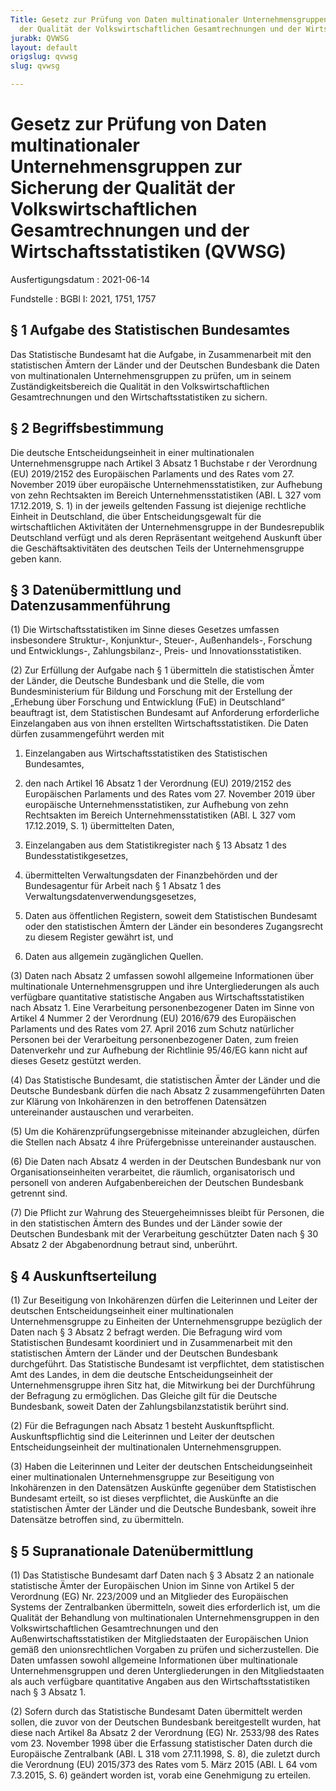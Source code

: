 ```yaml
---
Title: Gesetz zur Prüfung von Daten multinationaler Unternehmensgruppen zur Sicherung
  der Qualität der Volkswirtschaftlichen Gesamtrechnungen und der Wirtschaftsstatistiken
jurabk: QVWSG
layout: default
origslug: qvwsg
slug: qvwsg

---
```


# Gesetz zur Prüfung von Daten multinationaler Unternehmensgruppen zur Sicherung der Qualität der Volkswirtschaftlichen Gesamtrechnungen und der Wirtschaftsstatistiken (QVWSG)

Ausfertigungsdatum
:   2021-06-14

Fundstelle
:   BGBl I: 2021, 1751, 1757


## § 1 Aufgabe des Statistischen Bundesamtes

Das Statistische Bundesamt hat die Aufgabe, in Zusammenarbeit mit den statistischen Ämtern der Länder und der Deutschen Bundesbank die Daten von multinationalen Unternehmensgruppen zu prüfen, um in seinem Zuständigkeitsbereich die Qualität in den Volkswirtschaftlichen Gesamtrechnungen und den Wirtschaftsstatistiken zu sichern.


## § 2 Begriffsbestimmung

Die deutsche Entscheidungseinheit in einer multinationalen Unternehmensgruppe nach Artikel 3 Absatz 1 Buchstabe r der Verordnung (EU) 2019/2152 des Europäischen Parlaments und des Rates vom 27. November 2019 über europäische Unternehmensstatistiken, zur Aufhebung von zehn Rechtsakten im Bereich Unternehmensstatistiken (ABl. L 327 vom 17.12.2019, S. 1) in der jeweils geltenden Fassung ist diejenige rechtliche Einheit in Deutschland, die über Entscheidungsgewalt für die wirtschaftlichen Aktivitäten der Unternehmensgruppe in der Bundesrepublik Deutschland verfügt und als deren Repräsentant weitgehend Auskunft über die Geschäftsaktivitäten des deutschen Teils der Unternehmensgruppe geben kann.


## § 3 Datenübermittlung und Datenzusammenführung

(1) Die Wirtschaftsstatistiken im Sinne dieses Gesetzes umfassen insbesondere Struktur-, Konjunktur-, Steuer-, Außenhandels-, Forschung und Entwicklungs-, Zahlungsbilanz-, Preis- und Innovationsstatistiken.

(2) Zur Erfüllung der Aufgabe nach § 1 übermitteln die statistischen Ämter der Länder, die Deutsche Bundesbank und die Stelle, die vom Bundesministerium für Bildung und Forschung mit der Erstellung der „Erhebung über Forschung und Entwicklung (FuE) in Deutschland“ beauftragt ist, dem Statistischen Bundesamt auf Anforderung erforderliche Einzelangaben aus von ihnen erstellten Wirtschaftsstatistiken. Die Daten dürfen zusammengeführt werden mit

1.  Einzelangaben aus Wirtschaftsstatistiken des Statistischen Bundesamtes,


2.  den nach Artikel 16 Absatz 1 der Verordnung (EU) 2019/2152 des Europäischen Parlaments und des Rates vom 27. November 2019 über europäische Unternehmensstatistiken, zur Aufhebung von zehn Rechtsakten im Bereich Unternehmensstatistiken (ABl. L 327 vom 17.12.2019, S. 1) übermittelten Daten,


3.  Einzelangaben aus dem Statistikregister nach § 13 Absatz 1 des Bundesstatistikgesetzes,


4.  übermittelten Verwaltungsdaten der Finanzbehörden und der Bundesagentur für Arbeit nach § 1 Absatz 1 des Verwaltungsdatenverwendungsgesetzes,


5.  Daten aus öffentlichen Registern, soweit dem Statistischen Bundesamt oder den statistischen Ämtern der Länder ein besonderes Zugangsrecht zu diesem Register gewährt ist, und


6.  Daten aus allgemein zugänglichen Quellen.




(3) Daten nach Absatz 2 umfassen sowohl allgemeine Informationen über multinationale Unternehmensgruppen und ihre Untergliederungen als auch verfügbare quantitative statistische Angaben aus Wirtschaftsstatistiken nach Absatz 1. Eine Verarbeitung personenbezogener Daten im Sinne von Artikel 4 Nummer 2 der Verordnung (EU) 2016/679 des Europäischen Parlaments und des Rates vom 27. April 2016 zum Schutz natürlicher Personen bei der Verarbeitung personenbezogener Daten, zum freien Datenverkehr und zur Aufhebung der Richtlinie 95/46/EG kann nicht auf dieses Gesetz gestützt werden.

(4) Das Statistische Bundesamt, die statistischen Ämter der Länder und die Deutsche Bundesbank dürfen die nach Absatz 2 zusammengeführten Daten zur Klärung von Inkohärenzen in den betroffenen Datensätzen untereinander austauschen und verarbeiten.

(5) Um die Kohärenzprüfungsergebnisse miteinander abzugleichen, dürfen die Stellen nach Absatz 4 ihre Prüfergebnisse untereinander austauschen.

(6) Die Daten nach Absatz 4 werden in der Deutschen Bundesbank nur von Organisationseinheiten verarbeitet, die räumlich, organisatorisch und personell von anderen Aufgabenbereichen der Deutschen Bundesbank getrennt sind.

(7) Die Pflicht zur Wahrung des Steuergeheimnisses bleibt für Personen, die in den statistischen Ämtern des Bundes und der Länder sowie der Deutschen Bundesbank mit der Verarbeitung geschützter Daten nach § 30 Absatz 2 der Abgabenordnung betraut sind, unberührt.


## § 4 Auskunftserteilung

(1) Zur Beseitigung von Inkohärenzen dürfen die Leiterinnen und Leiter der deutschen Entscheidungseinheit einer multinationalen Unternehmensgruppe zu Einheiten der Unternehmensgruppe bezüglich der Daten nach § 3 Absatz 2 befragt werden. Die Befragung wird vom Statistischen Bundesamt koordiniert und in Zusammenarbeit mit den statistischen Ämtern der Länder und der Deutschen Bundesbank durchgeführt. Das Statistische Bundesamt ist verpflichtet, dem statistischen Amt des Landes, in dem die deutsche Entscheidungseinheit der Unternehmensgruppe ihren Sitz hat, die Mitwirkung bei der Durchführung der Befragung zu ermöglichen. Das Gleiche gilt für die Deutsche Bundesbank, soweit Daten der Zahlungsbilanzstatistik berührt sind.

(2) Für die Befragungen nach Absatz 1 besteht Auskunftspflicht. Auskunftspflichtig sind die Leiterinnen und Leiter der deutschen Entscheidungseinheit der multinationalen Unternehmensgruppen.

(3) Haben die Leiterinnen und Leiter der deutschen Entscheidungseinheit einer multinationalen Unternehmensgruppe zur Beseitigung von Inkohärenzen in den Datensätzen Auskünfte gegenüber dem Statistischen Bundesamt erteilt, so ist dieses verpflichtet, die Auskünfte an die statistischen Ämter der Länder und die Deutsche Bundesbank, soweit ihre Datensätze betroffen sind, zu übermitteln.


## § 5 Supranationale Datenübermittlung

(1) Das Statistische Bundesamt darf Daten nach § 3 Absatz 2 an nationale statistische Ämter der Europäischen Union im Sinne von Artikel 5 der Verordnung (EG) Nr. 223/2009 und an Mitglieder des Europäischen Systems der Zentralbanken übermitteln, soweit dies erforderlich ist, um die Qualität der Behandlung von multinationalen Unternehmensgruppen in den Volkswirtschaftlichen Gesamtrechnungen und den Außenwirtschaftsstatistiken der Mitgliedstaaten der Europäischen Union gemäß den unionsrechtlichen Vorgaben zu prüfen und sicherzustellen. Die Daten umfassen sowohl allgemeine Informationen über multinationale Unternehmensgruppen und deren Untergliederungen in den Mitgliedstaaten als auch verfügbare quantitative Angaben aus den Wirtschaftsstatistiken nach § 3 Absatz 1.

(2) Sofern durch das Statistische Bundesamt Daten übermittelt werden sollen, die zuvor von der Deutschen Bundesbank bereitgestellt wurden, hat diese nach Artikel 8a Absatz 2 der Verordnung (EG) Nr. 2533/98 des Rates vom 23. November 1998 über die Erfassung statistischer Daten durch die Europäische Zentralbank (ABl. L 318 vom 27.11.1998, S. 8), die zuletzt durch die Verordnung (EU) 2015/373 des Rates vom 5. März 2015 (ABl. L 64 vom 7.3.2015, S. 6) geändert worden ist, vorab eine Genehmigung zu erteilen.

